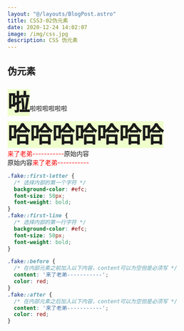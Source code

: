 ```yaml
---
layout: "@/layouts/BlogPost.astro"
title: CSS3-02伪元素
date: 2020-12-24 14:02:07
image: /img/css.jpg
description: CSS 伪元素
---
```


## 伪元素

<style lang="scss" scoped>
.fake1::first-letter {
  /* 选择内部的第一个字符 */
  background-color: #efc;
  font-size: 50px;
  font-weight: bold;
}
.fake2::first-line {
  /* 选择内部的第一行字符 */
  background-color: #efc;
  font-size: 50px;
  font-weight: bold;
}

.fake3::before {
  /* 在内部元素之前加入以下内容，content可以为空但是必须写 */
  content: '来了老弟-----------';
  color: red;
}
.fake4::after {
  /* 在内部元素之后加入以下内容，content可以为空但是必须写 */
  content: '来了老弟-----------';
  color: red;
}
</style>

<div class="fake1">啦啦啦啦啦啦啦</div>
<div class="fake2">哈哈哈哈哈哈哈</div>
<div class="fake3">原始内容</div>
<div class="fake4">原始内容</div>

```css
.fake::first-letter {
  /* 选择内部的第一个字符 */
  background-color: #efc;
  font-size: 50px;
  font-weight: bold;
}
.fake::first-line {
  /* 选择内部的第一行字符 */
  background-color: #efc;
  font-size: 50px;
  font-weight: bold;
}

.fake::before {
  /* 在内部元素之前加入以下内容，content可以为空但是必须写 */
  content: '来了老弟-----------';
  color: red;
}
.fake::after {
  /* 在内部元素之后加入以下内容，content可以为空但是必须写 */
  content: '来了老弟-----------';
  color: red;
}
```

